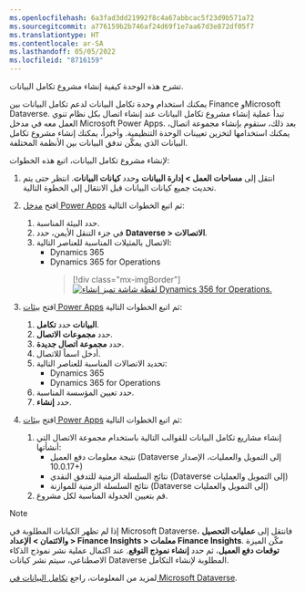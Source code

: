 ```yaml
---
ms.openlocfilehash: 6a3fad3dd21992f8c4a67abbcac5f23d9b571a72
ms.sourcegitcommit: a776159b2b746af24d69f1e7aa67d3e872df05f7
ms.translationtype: HT
ms.contentlocale: ar-SA
ms.lasthandoff: 05/05/2022
ms.locfileid: "8716159"
---
```

تشرح هذه الوحدة كيفية إنشاء مشروع تكامل البيانات. 

يمكنك استخدام وحدة تكامل البيانات لدعم تكامل البيانات بين Finance وMicrosoft Dataverse. تبدأ عملية إنشاء مشروع تكامل البيانات عند إنشاء اتصال بكل نظام تنوي العمل معه في مدخل Microsoft Power Apps. بعد ذلك، ستقوم بإنشاء مجموعة اتصال، يمكنك استخدامها لتخزين تعيينات الوحدة التنظيمية. وأخيراً، يمكنك إنشاء مشروع تكامل البيانات الذي يمكّن تدفق البيانات بين الأنظمة المختلفة.

لإنشاء مشروع تكامل البيانات، اتبع هذه الخطوات: 

1.  انتقل إلى **مساحات العمل > إدارة البيانات** وحدد **كيانات البيانات**. انتظر حتى يتم تحديث جميع كيانات البيانات قبل الانتقال إلى الخطوة التالية.
2.  افتح [مدخل Power Apps](https://make.preview.powerapps.com/?azure-portal=true) ثم اتبع الخطوات التالية:
    1. حدد البيئة المناسبة.
    1. في جزء التنقل الأيمن، حدد **Dataverse > الاتصالات**.
    1. الاتصال بالمثيلات المناسبة للعناصر التالية:
        - Dynamics 365
        - Dynamics 365 for Operations
            > [!div class="mx-imgBorder"]
            > [![لقطة شاشة تميز إنشاء Dynamics 356 for Operations.](../media/power-apps-data-integrator.png)](../media/power-apps-data-integrator.png#lightbox)

3.  افتح [بيئات Power Apps](https://admin.powerplatform.microsoft.com/?azure-portal=true) ثم اتبع الخطوات التالية:
    1. حدد **تكامل‎ البيانات**.
    1. حدد **مجموعات الاتصال**.
    1. حدد **مجموعة اتصال جديدة**.
    1. أدخل اسماً للاتصال.
    1. تحديد الاتصالات المناسبة للعناصر التالية:
        - Dynamics 365
        - Dynamics 365 for Operations
    1. حدد تعيين المؤسسة المناسبة.
    1. حدد **إنشاء**.
4.  افتح [بيئات Power Apps](https://admin.powerplatform.microsoft.com/home/?azure-portal=true) ثم اتبع الخطوات التالية:
    1. إنشاء مشاريع تكامل البيانات للقوالب التالية باستخدام مجموعة الاتصال التي أنشأتها:
        - نتيجة معلومات دفع العميل‬ (Dataverse إلى التمويل والعمليات، الإصدار 10.0.17+)
        - نتائج السلسلة الزمنية للتدفق النقدي (Dataverse إلى التمويل والعمليات)
        - نتائج السلسلة الزمنية للموازنة (Dataverse إلى التمويل والعمليات)
    1. قم بتعيين الجدولة المناسبة لكل مشروع.

> [!NOTE] 
> إذا لم تظهر الكيانات المطلوبة في Microsoft Dataverse، فانتقل إلى **عمليات التحصيل والائتمان‬ > الإعداد > Finance Insights > معلمات Finance Insights**. مكّن الميزة **توقعات دفع العميل‬**، ثم حدد **إنشاء نموذج التوقع‬**. عند اكتمال عملية نشر نموذج الذكاء الاصطناعي، سيتم نشر كيانات Dataverse المطلوبة لإنشاء التكامل.

لمزيد من المعلومات، راجع [تكامل البيانات في Microsoft Dataverse](/power-platform/admin/data-integrator/?azure-portal=true).
